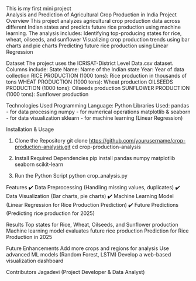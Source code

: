 This is my first mini project 
<br>
Analysis and Prediction of Agricultural Crop Production in India
Project Overview
This project analyzes agricultural crop production data across different Indian states and predicts future rice production using machine learning. The analysis includes:
Identifying top-producing states for rice, wheat, oilseeds, and sunflower
Visualizing crop production trends using bar charts and pie charts
Predicting future rice production using Linear Regression

Dataset
The project uses the ICRISAT-District Level Data.csv dataset.
Columns include:
State Name: Name of the Indian state
Year: Year of data collection
RICE PRODUCTION (1000 tons): Rice production in thousands of tons
WHEAT PRODUCTION (1000 tons): Wheat production
OILSEEDS PRODUCTION (1000 tons): Oilseeds production
SUNFLOWER PRODUCTION (1000 tons): Sunflower production

Technologies Used
Programming Language: Python
Libraries Used:
pandas - for data processing
numpy - for numerical operations
matplotlib & seaborn - for data visualization
sklearn - for machine learning (Linear Regression)


Installation & Usage
1. Clone the Repository
git clone https://github.com/yourusername/crop-production-analysis.git
cd crop-production-analysis

2. Install Required Dependencies
pip install pandas numpy matplotlib seaborn scikit-learn

3. Run the Python Script
python crop_analysis.py


Features
✔️ Data Preprocessing (Handling missing values, duplicates)
✔️ Data Visualization (Bar charts, pie charts)
✔️ Machine Learning Model (Linear Regression for Rice Production Prediction)
✔️ Future Predictions (Predicting rice production for 2025)

Results
Top states for Rice, Wheat, Oilseeds, and Sunflower production
Machine learning model evaluates future rice production
Prediction for Rice Production in 2025

Future Enhancements
Add more crops and regions for analysis
Use advanced ML models (Random Forest, LSTM)
Develop a web-based visualization dashboard

Contributors
Jagadevi (Project Developer & Data Analyst)
